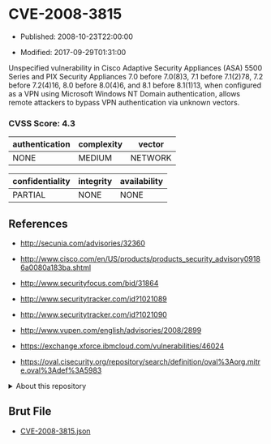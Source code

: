 # CVE-2008-3815

- Published: 2008-10-23T22:00:00

- Modified: 2017-09-29T01:31:00

Unspecified vulnerability in Cisco Adaptive Security Appliances (ASA) 5500 Series and PIX Security Appliances 7.0 before 7.0(8)3, 7.1 before 7.1(2)78, 7.2 before 7.2(4)16, 8.0 before 8.0(4)6, and 8.1 before 8.1(1)13, when configured as a VPN using Microsoft Windows NT Domain authentication, allows remote attackers to bypass VPN authentication via unknown vectors.

### CVSS Score: **4.3**

| authentication | complexity | vector |
| --- | --- | --- |
| NONE | MEDIUM | NETWORK |

| confidentiality | integrity | availability |
| --- | --- | --- |
| PARTIAL | NONE | NONE |

## References

* http://secunia.com/advisories/32360

* http://www.cisco.com/en/US/products/products_security_advisory09186a0080a183ba.shtml

* http://www.securityfocus.com/bid/31864

* http://www.securitytracker.com/id?1021089

* http://www.securitytracker.com/id?1021090

* http://www.vupen.com/english/advisories/2008/2899

* https://exchange.xforce.ibmcloud.com/vulnerabilities/46024

* https://oval.cisecurity.org/repository/search/definition/oval%3Aorg.mitre.oval%3Adef%3A5983

<details>
<summary>About this repository</summary> 

  This repository is part of the project [Live Hack CVE](https://github.com/Live-Hack-CVE). Main website can be found [www.live-hack.org](https://www.live-hack.org) 
  
  Made by [Sn0wAlice](https://github.com/Sn0wAlice) for the people that care about security and need to have a feed of the latest CVEs. Hope you enjoy it, don't forget to star the repo and follow me on [Twitter](https://twitter.com/Sn0wAlice) and [Github](https://github.com/Sn0wAlice). And that is my [personnal website](https://www.alice-snow.me/)

  - [Home Page](https://github.com/Live-Hack-CVE)
  - [Framework](https://github.com/Live-Hack-CVE/cve-framework)
  - [CVE database](https://github.com/Live-Hack-CVE/full_database)
  - [Changelog](https://github.com/Live-Hack-CVE/Changelog)
</details>

## Brut File

* [CVE-2008-3815.json](https://raw.githubusercontent.com/Live-Hack-CVE/full_database/main/cves/2008/CVE-2008-3815.json)

